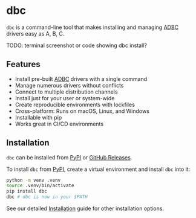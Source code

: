 <!-- Copyright (c) 2025 Columnar Technologies.  All rights reserved. -->

# dbc

`dbc` is a command-line tool that makes installing and managing [ADBC](https://arrow.apache.org/adbc) drivers easy as A, B, C.

TODO: terminal screenshot or code showing dbc install?

## Features

- Install pre-built [ADBC](https://arrow.apache.org/adbc) drivers with a single command
- Manage numerous drivers without conflicts
- Connect to multiple distribution channels
- Install just for your user or system-wide
- Create reproducible environments with lockfiles
- Cross-platform: Runs on macOS, Linux, and Windows
- Installable with pip
- Works great in CI/CD environments

## Installation

`dbc` can be installed from [PyPI](https://pypi.org/project/dbc/) or [GitHub Releases](https://github.com/columnar-tech/dbc/releases/latest).

To install `dbc` from [PyPI](https://pypi.org/project/dbc/), create a virtual environment and install `dbc` into it:

```bash
python -m venv .venv
source .venv/bin/activate
pip install dbc
dbc # dbc is now in your $PATH
```

See our detailed [Installation](./getting_started/installation.md) guide for other installation options.
